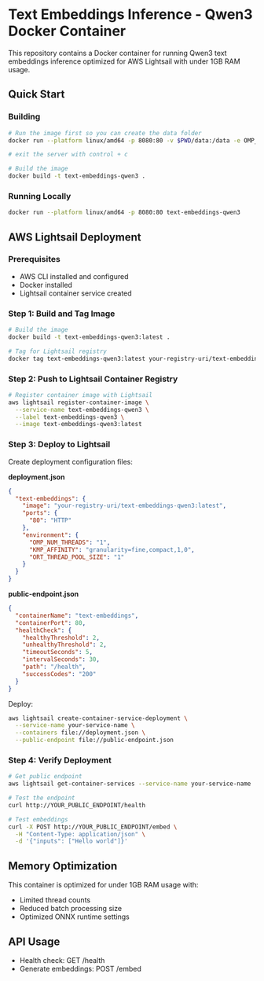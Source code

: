 # Text Embeddings Inference - Qwen3 Docker Container

This repository contains a Docker container for running Qwen3 text embeddings inference optimized for AWS Lightsail with under 1GB RAM usage.

## Quick Start

### Building
```bash
# Run the image first so you can create the data folder
docker run --platform linux/amd64 -p 8080:80 -v $PWD/data:/data -e OMP_NUM_THREADS=1 -e KMP_AFFINITY=granularity=fine,compact,1,0 -e ORT_THREAD_POOL_SIZE=1 ghcr.io/huggingface/text-embeddings-inference:cpu-1.8 --model-id janni-t/qwen3-embedding-0.6b-int8-tei-onnx --pooling mean --max-batch-tokens 1024 --tokenization-workers 1

# exit the server with control + c

# Build the image
docker build -t text-embeddings-qwen3 .
```

### Running Locally
```bash
docker run --platform linux/amd64 -p 8080:80 text-embeddings-qwen3
```

## AWS Lightsail Deployment

### Prerequisites
- AWS CLI installed and configured
- Docker installed
- Lightsail container service created

### Step 1: Build and Tag Image
```bash
# Build the image
docker build -t text-embeddings-qwen3:latest .

# Tag for Lightsail registry
docker tag text-embeddings-qwen3:latest your-registry-uri/text-embeddings-qwen3:latest
```

### Step 2: Push to Lightsail Container Registry
```bash
# Register container image with Lightsail
aws lightsail register-container-image \
  --service-name text-embeddings-qwen3 \
  --label text-embeddings-qwen3 \
  --image text-embeddings-qwen3:latest
```

### Step 3: Deploy to Lightsail
Create deployment configuration files:

**deployment.json**
```json
{
  "text-embeddings": {
    "image": "your-registry-uri/text-embeddings-qwen3:latest",
    "ports": {
      "80": "HTTP"
    },
    "environment": {
      "OMP_NUM_THREADS": "1",
      "KMP_AFFINITY": "granularity=fine,compact,1,0",
      "ORT_THREAD_POOL_SIZE": "1"
    }
  }
}
```

**public-endpoint.json**
```json
{
  "containerName": "text-embeddings",
  "containerPort": 80,
  "healthCheck": {
    "healthyThreshold": 2,
    "unhealthyThreshold": 2,
    "timeoutSeconds": 5,
    "intervalSeconds": 30,
    "path": "/health",
    "successCodes": "200"
  }
}
```

Deploy:
```bash
aws lightsail create-container-service-deployment \
  --service-name your-service-name \
  --containers file://deployment.json \
  --public-endpoint file://public-endpoint.json
```

### Step 4: Verify Deployment
```bash
# Get public endpoint
aws lightsail get-container-services --service-name your-service-name

# Test the endpoint
curl http://YOUR_PUBLIC_ENDPOINT/health

# Test embeddings
curl -X POST http://YOUR_PUBLIC_ENDPOINT/embed \
  -H "Content-Type: application/json" \
  -d '{"inputs": ["Hello world"]}'
```

## Memory Optimization
This container is optimized for under 1GB RAM usage with:
- Limited thread counts
- Reduced batch processing size
- Optimized ONNX runtime settings

## API Usage
- Health check: GET /health
- Generate embeddings: POST /embed
